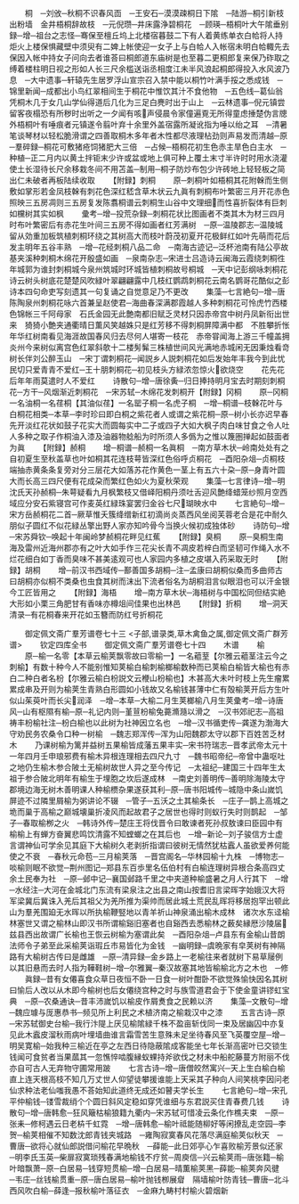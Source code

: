 <!-- { "loadSidebar": true } -->
　　桐　─刘攽─秋桐不识春风靣　─王安石─漠漠疎桐日下隂　─陆游─桐引新枝出粉墙　金井梧桐辞故枝　─元倪瓒─井床露浄碧桐花　─顾瑛─梧桐叶大午隂垂别録─增─祖台之志怪─骞保至檀丘坞上北楼宿暮鼓二下有人着黄练单衣白帢将人持炬火上楼保惧藏壁中须臾有二婢上帐使迎一女子上与白帢人入帐宿未明白帢輙先去保因入帐中持女子问向去者谁荅曰桐郎道东庙树是也至暮二更桐郎复来保乃砟取之缚着楼柱明日视之形如人长三尺余槛送诣丞相度江未半风浪起桐郎得投入水风波乃息　─大中遗事─轩辕先生居罗浮山宣宗召入禁中能以桐竹叶满手挼之悉成钱　─锦里新闻─成都出小鸟红翠相间生于桐花中惟饮其汁不食他物　─五色线─葛仙翁凭桐木几于女几山学仙得道后几化为三足白麂时出于山上　─云林遗事─倪元镇尝留客夜榻恐有所秽时出听之一夕闻有咳声侵晨令家僮遍覔无所得童虑捶楚伪言牕外梧桐叶有唾痕者元镇遂令翦叶弃十余里外盖宿露所凝讹指为唾以绐之耳　─清暑笔谈琴材以轻松脆滑谓之四善取桐木多年者木性都尽液理枮劲则声易发而清越─原─羣碎録─桐花可敷猪疮饲猪肥大三倍　─占候─梧桐花初生色赤主旱色白主水　─种植─正二月内以黄土拌钜末少许或盆或地上俱可种上覆土末寸半许时时用水浇灌使土长湿待长尺余移栽冬间不用苫盖─制用─桐子防炒布包少许砖地上轻轻板之简出仁未破者再板陆续收取
　　【附録】刺桐
　　原─刺桐叶如梧桐其花附榦而生侧敷如掌形若金凤枝榦有刺花色深红嵇含草木状云九眞有刺桐布叶繁密三月开花赤色照映三五房凋则三五房复发陈翥桐谱云刺桐生山谷中文理细而性喜折裂体有巨刺如欓树其实如枫
　　彚考─增─投荒杂録─刺桐花状比图画者不类其木为材三四月时布叶繁密后有赤花生叶间三五房不得如画者红芳满树　─原─温陵郡志─温陵城留从効重加板筑植刺桐环绕之其树高大而枝叶蔚茂初夏开花极鲜红如叶先萌而花后发主明年五谷丰熟　─增─花经刺桐八品二命　─南海古迹记─泛杯池南有陆公亭故基夹溪种刺桐木绵花开殷盛如画　─泉南杂志─宋进士吕造诗云闽海云霞绕刺桐徃年城郭为谁封刺桐城今泉州筑城时环城皆植刺桐故号桐城　─天中记彭纲咏刺桐花诗云树头树底花楚楚风吹緑叶翠翩翩露中几枝红鹦鹉刺桐花云南名鹦哥花酷似之彭诗本四句命吏写刻遗其一句复诵之自觉意足乃不更改
　　集藻─七言絶句─增─唐陈陶泉州刺桐花咏六首兼呈赵使君─海曲春深满郡霞越人多种刺桐花可怜虎竹西楼色锦帐三千阿母家　石氏金园无此艶南都旧赋乏灵材只因赤帝宫中树丹凤新衔出世来　猗猗小艶夹通衢晴日薫风笑越姝只是红芳移不得刺桐屏障满中都　不胜攀折怅年华红树南看见海涯故国春风归去尽何人堪寄一枝花　赤帝甞闻海上游三千幢盖拥炎州今来树似离宫色红翠斜欹十二楼髣髴三株植世间风光满地赤城闲无因秉烛看竒树长伴刘公醉玉山　─宋丁谓刺桐花─闻説乡人説刺桐花如后发始年丰我今到此忧民切只爱青青不爱红─王十朋刺桐花─初见枝头方緑浓忽惊火欲烧空
　　花先花后年年雨莫遣时人不爱红
　　诗散句─增─唐徐夤─归日捧持明月宝去时期刻刺桐花─方干─风烟渐近刺桐花　─宋苏轼─木绵花发刺桐开【附録】冈桐
　　原─冈桐一名油桐一名荏桐【其油似荏】一名罂子桐一名虎子桐　─增─桐谱─枝榦花叶与白桐花相类─本草─李时珍曰即白桐之紫花者人或谓之紫花桐─原─树小长亦迟早春先开淡红花状如鼓子花实大而圆每实中二子或四子大如大枫子肉白味甘食之令人吐人多种之取子作桐油入漆及油器物艌船为时所须人多僞为之惟以篾圏掸起如鼓面者为眞
　　【附録】赪桐
　　增─桐谱─赪桐一名眞桐　─南方草木状─岭南处处有之自初夏生至秋盖草也叶如桐其花连枝萼皆深红色俗呼贞桐花　─酉阳杂俎─贞桐枝端抽赤黄条条复旁对分三层花大如落苏花作黄色一茎上有五六十朶─原─身青叶圆大而长高三四尺便有花成朶而繁红色如火为夏秋荣观
　　集藻─七言律诗─增─明沈氏天孙赪桐─朱萼疑看九月枫繁枝又借峄阳桐丹须吐舌迎风艶绛蜡笼纱照月空西域应分安石紫寝宫可作麦英红緑珠宴罢归金谷七尺瑚映水中
　　七言絶句─增─宋方岳赪桐花二首─厥草惟夭簇绛缯新红初滴尚炎蒸西风坐阅芙蓉老合是花中耐久朋似子圆红不似花緑丛擎出野人家亦知吟骨今当换火候初成独体砂
　　诗防句─增─宋苏舜钦─唤起十年闽岭梦赪桐花畔见红蕉
　　【附録】臭桐
　　原─臭桐生南海及雷州近海州郡亦有之叶大如手作三花尖长青不凋皮若梓白而坚韧可作绳入水不烂花细白如丁香而臭味不甚美逺观可也人家园内多植之皮堪入药采取无时
　　【附録】胡桐
　　增─前汉书西域传─鄯善国多胡桐─注─孟康曰胡桐似桑而多曲师古曰胡桐亦似桐不类桑也虫食其树而沫出下流者俗名为胡桐泪言似眼泪也可以汗金银今工匠皆用之
　　【附録】海梧
　　增─南方草木状─海梧树与中国松同但结实絶大形如小栗三角肥甘有香味亦樽俎间佳果也出林邑
　　【附録】折桐
　　增─洞天清录─有花桐春来开花如玉簪而防红号折桐花

　　御定佩文斋广羣芳谱卷七十三
<子部,谱录类,草木禽鱼之属,御定佩文斋广群芳谱>
　　钦定四库全书
　　御定佩文斋广羣芳谱卷七十四
　　木谱
　　榆
　　原─榆一名零【本草云榆荚飘零故曰零榆一】一名藲荎【尔雅云藲茎注云今之刺榆】有数十种今人不能别惟知荚榆白榆刺榆榔榆数种而已荚榆白榆皆大榆也有赤白二种白者名枌【尔雅云榆白枌説文云楩山枌榆也】木甚高大未叶时枝上先生瘤累累成串及开则为榆荚生青熟白形圆如小钱故又名榆钱甚薄中仁有殻榆荚开后方生叶似山茱萸叶而长尖润泽　─增─本草─大榆二月生荚榔榆八月生荚彚考─增─诗唐风─山有枢隰有榆─原─礼记内则─堇荁枌榆兔薧滫瀡以滑之　─汉书郊祀志─高祖祷丰枌榆社注─枌白榆也以此树为社神因立名也　─增─汉书循吏传─龚遂为渤海大守劝民务农桑令口种一树榆　─魏志郑浑传─浑为山阳魏郡太守以郡下百姓苦乏材木
　　乃课树榆为篱并益树五果榆皆成藩五果丰实─宋书符瑞志─晋孝武帝太元十一年四月壬申琅邪费有榆木异根连理相去四尺九寸　─魏书昭帝纪─帝曾中蛊呕吐之地仍生榆木参合陂土无榆树故世人异之至今传记　─太祖纪─建国三十四年生太祖于参合陂北明年有榆生于埋胞之坎后遂成林　─南史刘善明传─善明除海陵太守郡境边海无树木善明课人种榆槚杂果遂获其利─原─唐书阳城传─城隐中条山嵗饥屏迹不过隣里屑榆为粥讲论不辍　─管子─五沃之土其榆条长　─庄子─鹊上高城之垝而巢于高榆之巅城壊巢折凌风而起故君子之居世也得时则蚁行失时则鹊起　─邹子─春取榆栁之火　─韩诗外传─楚庄王将伐晋令曰敢谏者死孙叔敖谏曰臣园中有榆榆上有蝉方奋翼悲鸣饮清露不知螳螂之在其后也　─增─新论─刘子骏信方士虚言谓神仙可学余见其庭下大榆树久老剥折指谓曰彼树无情然犹枯蠧人虽欲爱养何能使之不衰　─春秋元命苞─三月榆荚落　─晋宫阁名─华林园榆十九株　─博物志─啖榆则眠不欲觉─荆州图记─郑县东百歩里名伍伯村有白榆连理树异根合条高四丈余土民奉为社　─原─邺中记─襄国邺路千里之中夹道种榆盛暑之月人行其下　─增─水经注─大河在金城北门东流有梁泉注之出县之南山按耆旧言梁晖字始娥汉大将军梁冀后冀诛入羌后其祖父为羌所推为渠帅而居此城土荒民乱晖将移居抱罕出顿此山为羣羌围廹无水晖以所执榆鞭竪地以青羊祈山神泉涌出榆木成林　诸次水东迳榆林塞世又谓之榆林山即汉书所谓榆谿旧塞者也自谿西去悉榆林之薮矣縁厯沙陵届兹县西出故谓广长榆也王恢云树榆为塞谓此矣　─酉阳杂俎─卢县东有金榆山昔朗法师令子弟至此采榆荚诣瑕丘市易皆化为金钱　─幽明録─虞晩家有皁荚树有神隔路有大榆树古传曰是雌雄　─原─清异録─金乡路上一老榆往来者就树下易草屦例以其旧悬而去时人指为鞾鞋树─增─尔雅翼─秦汉故塞其地皆榆榆北方之木也　─修
　　眞録─昔有女僊喜食众草日夜恒不卧一日食一树叶酣卧不欲觉殊愉快因名其树曰愉后人改以从木即今榆树也后女僊绕宫种之时与族雪道君会于下使金童讲镠虹宝典　─原─农桑通诀─昔丰沛嵗饥以榆皮作屑煑食之民赖以济
　　集藻─文散句─增─魏应璩与厐惠恭书─频见所上利民之术植济南之榆栽汉中之漆
　　五言古诗─原─宋苏轼御史台榆─我行汴隄上厌见榆隂緑千株不盈亩斩伐同一束及居幽囚中亦复见此木蠧皮溜秋雨病叶埋墙曲谁言霜雪苦生意殊未足坐待春风至飞英覆空屋─增─明吴寛榆─始我种三榆近在亭之左西日待隐蔽隂成客能坐七年长渐高密叶已交锁生钱闻可食贫者当果蓏其一忽憔悴啮腹縁蚁蜾持斧欲伐之材未中船舵藤蔓方附丽不伐亦自可古人无弃物守圃常用跛
　　七言古诗─增─唐僧皎然寓兴─天上生白榆白榆直上连天根高枝不知几万丈世人仰望徒攀援谁能上天采其子种向人间笑桃李因问老仙求种法老仙嗤我愚不荅始知此道终无成还如瞽夫学长生
　　七言絶句─增─宋孔平仲榆钱─镂雪裁绡个个圆日斜风定稳如穿凭谁细与东君説买住青春费几钱
　　诗散句─增─唐韩愈─狂风簸枯榆狼籍九衢内─宋苏轼可惜凌云条化作樵夫束　─原─张耒─修柯遇云日老枿千虹霓　─增─唐韩愈─榆叶祗能随柳好等闲撩乱走空园─李贺─榆荚相催不知数沈郎青钱夹城路　─雍陶寂寞春风花落尽满庭榆荚似秋天　─曹唐─欲将心就仙郎説借问榆花早晩秋　─薛能─此日郊亭心乍喜败榆芳景似还家　─明李氏玉英─柴扉寂寞琐残春满地榆钱不疗贫─周庾信─兴云榆荚雨─唐张籍─榆叶暗飘萧─原─白居易─钱穿短贯榆─增─白居易─晴薫榆荚黑─薛能─榆荚奔风徤　─韦庄─丝钱榆贯重─原─唐白居易─榆叶抛钱栁展睂　隔墙榆叶防青钱─曹唐─北斗西风吹白榆─薛逢─报秋榆叶落征衣　─金麻九畴村村榆火碧烟新
